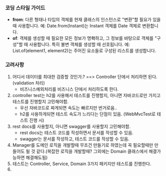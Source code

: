


### 코딩 스타일 가이드

- **from**: 다른 형태나 타입의 객체를 현재 클래스의 인스턴스로 "변환"할 필요가 있을 때 사용합니다. 예: Date.from(Instant)는 Instant 객체를 Date 객체로 변환합니다.
- **of**: 객체를 생성할 때 필요한 모든 정보가 명홱하고, 그 정보를 바탕으로 객체를 "구성"할 때 사용합니다. 특히 불변 객체를 생성할 때 선호됩니다. 예: List.of(element1, element2)는 주어진 요소들로 구성된 리스트를 생성합니다.



### 고려사항
1. 어디서 데이터를 최대한 검증할 것인가.? ==> Controller 단에서 처리하면 된다.(validation 처리)
   - 비즈니스예외처리를 비즈니스 단에서 처리하도록 한다.
2. controller test는 h2를 사용해서 테스트를 진행할지, 아니면 자바코드로만 가지고 테스트를 진행할지 고민해야함.
   - 우선 자바코드로 짜게되면 속도는 빠르지만 번거로움..
   - h2를 사용하게되면 테스트 속도가 느리다는 단점이 있음. (WebMvcTest로 테스트 진행 시)
3. rest docs를 사용할지, 아니면 swagger를 사용할지 고민해야함.
   - rest docs는 테스트 코드를 작성하면서 문서를 작성할 수 있음.
   - swagger는 문서를 작성하고, 테스트 코드를 작성할 수 있음.
4. Manager를 도메인 로직을 개발할때 무조건 만들기로 하였는데 꼭 필요할때만 만들어도 될 것 같다.(복잡한 로직을 개발할때? 그외에는 Domain 클래스에서 해결가능하면 해결해도됨) 
5. 테스트는 Controller, Service, Domain 3가지 패키지만 테스트를 진행한다.
6. 